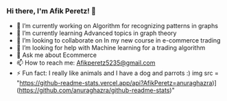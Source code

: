 ### Hi there, I'm Afik Peretz! 👋


- 🔭 I’m currently working on Algorithm for recognizing patterns in graphs
- 🌱 I’m currently learning Advanced topics in graph theory
- 👯 I’m looking to collaborate on In my new course in e-commerce trading
- 🤔 I’m looking for help with Machine learning for a trading algorithm
- 💬 Ask me about Ecommerce
- 📫 How to reach me: Afikperetz5235@gmail.com
- ⚡ Fun fact: I really like animals and I have a dog and parrots :)
img src = "https://github-readme-stats.vercel.app/api?AfikPeretz=anuraghazra)](https://github.com/anuraghazra/github-readme-stats)"
